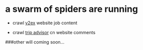 # a swarm of spiders are running

- crawl [v2ex](https://www.v2ex.com/) website job content

- crawl [trip advisor](http://www.tripadvisor.cn/) cn website comments

###other will coming soon...